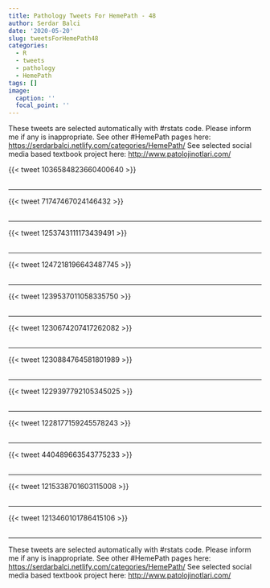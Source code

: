 ```yaml
---
title: Pathology Tweets For HemePath - 48
author: Serdar Balci
date: '2020-05-20'
slug: tweetsForHemePath48
categories:
  - R
  - tweets
  - pathology
  - HemePath
tags: []
image:
  caption: ''
  focal_point: ''
---
```



These tweets are selected automatically with #rstats code. Please inform me if any is inappropriate.
See other #HemePath pages here: https://serdarbalci.netlify.com/categories/HemePath/ 
See selected social media based textbook project here: http://www.patolojinotlari.com/

{{< tweet 1036584823660400640 >}}
<br>
<br>
<hr>
{{< tweet 71747467024146432 >}}
<br>
<br>
<hr>
{{< tweet 1253743111173439491 >}}
<br>
<br>
<hr>
{{< tweet 1247218196643487745 >}}
<br>
<br>
<hr>
{{< tweet 1239537011058335750 >}}
<br>
<br>
<hr>
{{< tweet 1230674207417262082 >}}
<br>
<br>
<hr>
{{< tweet 1230884764581801989 >}}
<br>
<br>
<hr>
{{< tweet 1229397792105345025 >}}
<br>
<br>
<hr>
{{< tweet 1228177159245578243 >}}
<br>
<br>
<hr>
{{< tweet 440489663543775233 >}}
<br>
<br>
<hr>
{{< tweet 1215338701603115008 >}}
<br>
<br>
<hr>
{{< tweet 1213460101786415106 >}}
<br>
<br>
<hr>


These tweets are selected automatically with #rstats code. Please inform me if any is inappropriate.
See other #HemePath pages here: https://serdarbalci.netlify.com/categories/HemePath/ 
See selected social media based textbook project here: http://www.patolojinotlari.com/
